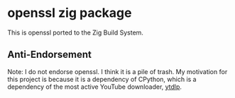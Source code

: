 # openssl zig package

This is openssl ported to the Zig Build System.

## Anti-Endorsement

Note: I do not endorse openssl. I think it is a pile of trash. My motivation
for this project is because it is a dependency of CPython, which is a
dependency of the most active YouTube downloader,
[ytdlp](https://github.com/yt-dlp/yt-dlp).
